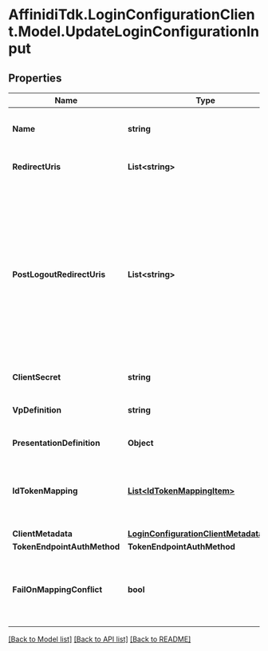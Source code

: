 # AffinidiTdk.LoginConfigurationClient.Model.UpdateLoginConfigurationInput

## Properties

Name | Type | Description | Notes
------------ | ------------- | ------------- | -------------
**Name** | **string** | User defined login configuration name | [optional] 
**RedirectUris** | **List&lt;string&gt;** | OAuth 2.0 Redirect URIs | [optional] 
**PostLogoutRedirectUris** | **List&lt;string&gt;** | Post Logout Redirect URIs, Used to redirect the user&#39;s browser to a specified URL after the logout process is complete. Must match the domain, port, scheme of at least one of the registered redirect URIs | [optional] 
**ClientSecret** | **string** | OAuth2 client secret | [optional] 
**VpDefinition** | **string** | VP definition in JSON stringify format | [optional] 
**PresentationDefinition** | **Object** | Presentation Definition | [optional] 
**IdTokenMapping** | [**List&lt;IdTokenMappingItem&gt;**](IdTokenMappingItem.md) | Fields name/path mapping between the vp_token and the id_token | [optional] 
**ClientMetadata** | [**LoginConfigurationClientMetadataInput**](LoginConfigurationClientMetadataInput.md) |  | [optional] 
**TokenEndpointAuthMethod** | **TokenEndpointAuthMethod** |  | [optional] 
**FailOnMappingConflict** | **bool** | Interrupts login process if duplications of data fields names will be found | [optional] 

[[Back to Model list]](../README.md#documentation-for-models) [[Back to API list]](../README.md#documentation-for-api-endpoints) [[Back to README]](../README.md)


